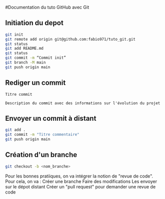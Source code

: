 #Documentation du tuto GitHub avec Git

## Initiation du depot

```bash
git init
git remote add origin git@github.com:fabio971/tuto_git.git
git status
git add README.md
git status
git commit -m “Commit init”
git branch -M main
git push origin main
```

## Rediger un commit

```
Titre commit

Description du commit avec des informations sur l'évolution du projet
```

## Envoyer un commit à distant
```bash
git add .
git commit -m "Titre commentaire"
git push origin main
```

## Création d'un branche
```bash
git checkout -b <nom_branche>
``` 

Pour les bonnes pratiiques, on va intégrer la notion de "revue de code". Pour cela, on va :
Créer une branche
Faire des modifications
Les envoyer sur le dépot distant
Créer un "pull request" pour demander une revue de code
